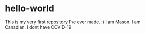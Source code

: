 # hello-world
This is my very first repository I've ever made. :)
I am Mason. I am Canadian. I dont have COVID-19

